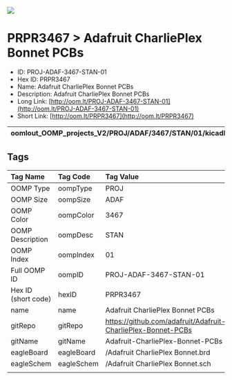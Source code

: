 


  
![][im]
# PRPR3467 > Adafruit CharliePlex Bonnet PCBs

- ID: PROJ-ADAF-3467-STAN-01
- Hex ID: PRPR3467
- Name: Adafruit CharliePlex Bonnet PCBs
- Description: Adafruit CharliePlex Bonnet PCBs
- Long Link: [http://oom.lt/PROJ-ADAF-3467-STAN-01](http://oom.lt/PROJ-ADAF-3467-STAN-01)
- Short Link: [http://oom.lt/PRPR3467](http://oom.lt/PRPR3467)
  

|oomlout_OOMP_projects_V2/PROJ/ADAF/3467/STAN/01/kicadPcb3dFront.png|oomlout_OOMP_projects_V2/PROJ/ADAF/3467/STAN/01/kicadPcb3dBack.png|oomlout_OOMP_projects_V2/PROJ/ADAF/3467/STAN/01/kicadPcb3d.png||
| :---: | :---: | :---: | :---: |

## Tags
  

|Tag Name|Tag Code|Tag Value|
| :--- | :--- | :--- |
|OOMP Type|oompType|PROJ|
|OOMP Size|oompSize|ADAF|
|OOMP Color|oompColor|3467|
|OOMP Description|oompDesc|STAN|
|OOMP Index|oompIndex|01|
|Full OOMP ID|oompID|PROJ-ADAF-3467-STAN-01|
|Hex ID (short code)|hexID|PRPR3467|
|name|name|Adafruit CharliePlex Bonnet PCBs|
|gitRepo|gitRepo|https://github.com/adafruit/Adafruit-CharliePlex-Bonnet-PCBs|
|gitName|gitName|Adafruit-CharliePlex-Bonnet-PCBs|
|eagleBoard|eagleBoard|/Adafruit CharliePlex Bonnet.brd|
|eagleSchem|eagleSchem|/Adafruit CharliePlex Bonnet.sch|
||||



[im]: PROJ/ADAF/3467/STAN/01/kicadPcb3d_450.png
